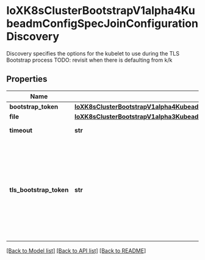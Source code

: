 # IoXK8sClusterBootstrapV1alpha4KubeadmConfigSpecJoinConfigurationDiscovery

Discovery specifies the options for the kubelet to use during the TLS Bootstrap process TODO: revisit when there is defaulting from k/k
## Properties
Name | Type | Description | Notes
------------ | ------------- | ------------- | -------------
**bootstrap_token** | [**IoXK8sClusterBootstrapV1alpha4KubeadmConfigSpecJoinConfigurationDiscoveryBootstrapToken**](IoXK8sClusterBootstrapV1alpha4KubeadmConfigSpecJoinConfigurationDiscoveryBootstrapToken.md) |  | [optional] 
**file** | [**IoXK8sClusterBootstrapV1alpha3KubeadmConfigSpecJoinConfigurationDiscoveryFile**](IoXK8sClusterBootstrapV1alpha3KubeadmConfigSpecJoinConfigurationDiscoveryFile.md) |  | [optional] 
**timeout** | **str** | Timeout modifies the discovery timeout | [optional] 
**tls_bootstrap_token** | **str** | TLSBootstrapToken is a token used for TLS bootstrapping. If .BootstrapToken is set, this field is defaulted to .BootstrapToken.Token, but can be overridden. If .File is set, this field **must be set** in case the KubeConfigFile does not contain any other authentication information | [optional] 

[[Back to Model list]](../README.md#documentation-for-models) [[Back to API list]](../README.md#documentation-for-api-endpoints) [[Back to README]](../README.md)


